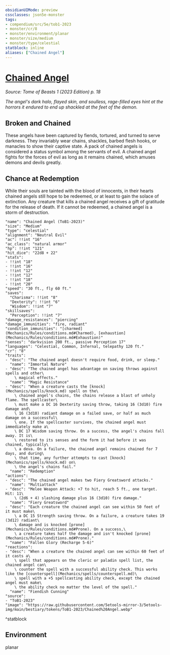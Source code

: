 ```yaml
---
obsidianUIMode: preview
cssclasses: json5e-monster
tags:
- compendium/src/5e/tob1-2023
- monster/cr/8
- monster/environment/planar
- monster/size/medium
- monster/type/celestial
statblock: inline
aliases: ["Chained Angel"]
---
```

# [Chained Angel](Mechanics\bestiary\celestial/chained-angel-tob1-2023.md)
*Source: Tome of Beasts 1 (2023 Edition) p. 18*  

*The angel's dark halo, flayed skin, and soulless, rage-filled eyes hint at the horrors it endured to end up shackled at the feet of the demon.*

## Broken and Chained

These angels have been captured by fiends, tortured, and turned to serve darkness. They invariably wear chains, shackles, barbed flesh hooks, or manacles to show their captive state. A pack of chained angels is considered a status symbol among the servants of evil. A chained angel fights for the forces of evil as long as it remains chained, which amuses demons and devils greatly.

## Chance at Redemption

While their souls are tainted with the blood of innocents, in their hearts chained angels still hope to be redeemed, or at least to gain the solace of extinction. Any creature that kills a chained angel receives a gift of gratitude for the release of death. If it cannot be redeemed, a chained angel is a storm of destruction.

```statblock
"name": "Chained Angel (ToB1-2023)"
"size": "Medium"
"type": "celestial"
"alignment": "Neutral Evil"
"ac": !!int "16"
"ac_class": "natural armor"
"hp": !!int "121"
"hit_dice": "22d8 + 22"
"stats":
- !!int "18"
- !!int "16"
- !!int "12"
- !!int "12"
- !!int "18"
- !!int "20"
"speed": "30 ft., fly 60 ft."
"saves":
  "Charisma": !!int "8"
  "Dexterity": !!int "6"
  "Wisdom": !!int "7"
"skillsaves":
  "Perception": !!int "7"
"damage_resistances": "piercing"
"damage_immunities": "fire, radiant"
"condition_immunities": "[charmed](Mechanics/Rules/conditions.md#Charmed), [exhaustion](Mechanics/Rules/conditions.md#Exhaustion)"
"senses": "darkvision 200 ft., passive Perception 17"
"languages": "Celestial, Common, Infernal, telepathy 120 ft."
"cr": "8"
"traits":
- "desc": "The chained angel doesn't require food, drink, or sleep."
  "name": "Immortal Nature"
- "desc": "The chained angel has advantage on saving throws against spells and other\
    \ magical effects."
  "name": "Magic Resistance"
- "desc": "When a creature casts the [knock](Mechanics/spells/knock.md) spell on the\
    \ chained angel's chains, the chains release a blast of unholy flame. The spellcaster\
    \ must make a DC 16 Dexterity saving throw, taking 16 (3d10) fire damage and\
    \ 16 (3d10) radiant damage on a failed save, or half as much damage on a successful\
    \ one. If the spellcaster survives, the chained angel must immediately make a\
    \ DC 17 Wisdom saving throw. On a success, the angel's chains fall away. It is\
    \ restored to its senses and the form it had before it was chained, typically\
    \ a deva. On a failure, the chained angel remains chained for 7 days, and during\
    \ that time, any further attempts to cast [knock](Mechanics/spells/knock.md) on\
    \ the angel's chains fail."
  "name": "Redemption"
"actions":
- "desc": "The chained angel makes two Fiery Greatsword attacks."
  "name": "Multiattack"
- "desc": "Melee Weapon Attack: +7 to hit, reach 5 ft., one target. Hit: 11\
    \ (2d6 + 4) slashing damage plus 16 (3d10) fire damage."
  "name": "Fiery Greatsword"
- "desc": "Each creature the chained angel can see within 50 feet of it must make\
    \ a DC 15 Strength saving throw. On a failure, a creature takes 19 (3d12) radiant\
    \ damage and is knocked [prone](Mechanics/Rules/conditions.md#Prone). On a success,\
    \ a creature takes half the damage and isn't knocked [prone](Mechanics/Rules/conditions.md#Prone)."
  "name": "Fallen Glory (Recharge 5-6)"
"reactions":
- "desc": "When a creature the chained angel can see within 60 feet of it casts a\
    \ spell that appears on the cleric or paladin spell list, the chained angel can\
    \ counter the spell with a successful ability check. This works like the [counterspell](Mechanics/spells/counterspell.md)\
    \ spell with a +5 spellcasting ability check, except the chained angel must make\
    \ the ability check no matter the level of the spell."
  "name": "Fiendish Cunning"
"source":
- "ToB1-2023"
"image": "https://raw.githubusercontent.com/5etools-mirror-3/5etools-img/main/bestiary/tokens/ToB1-2023/Chained%20Angel.webp"
```
^statblock

## Environment

planar